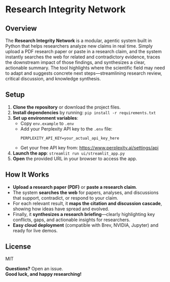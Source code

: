 # Research Integrity Network

## Overview  
The **Research Integrity Network** is a modular, agentic system built in Python that helps researchers analyze new claims in real time. Simply upload a PDF research paper or paste in a research claim, and the system instantly searches the web for related and contradictory evidence, traces the downstream impact of those findings, and synthesizes a clear, actionable summary. The tool highlights where the scientific field may need to adapt and suggests concrete next steps—streamlining research review, critical discussion, and knowledge synthesis.

## Setup

1. **Clone the repository** or download the project files.
2. **Install dependencies** by running: `pip install -r requirements.txt`
3. **Set up environment variables**:
   - Copy `env.example` to `.env`
   - Add your Perplexity API key to the `.env` file:
     ```
     PERPLEXITY_API_KEY=your_actual_api_key_here
     ```
   - Get your free API key from: https://www.perplexity.ai/settings/api
4. **Launch the app**: `streamlit run ui/streamlit_app.py`
5. **Open** the provided URL in your browser to access the app.

## How It Works

- **Upload a research paper (PDF)** or **paste a research claim**.
- The system **searches the web** for papers, analyses, and discussions that support, contradict, or respond to your claim.
- For each relevant result, it **maps the citation and discussion cascade**, showing how ideas have spread and evolved.
- Finally, it **synthesizes a research briefing**—clearly highlighting key conflicts, gaps, and actionable insights for researchers.
- **Easy cloud deployment** (compatible with Brev, NVIDIA, Jupyter) and ready for live demos.

## License

MIT

**Questions?** Open an issue.  
**Good luck, and happy researching!**

